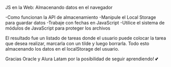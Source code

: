 JS en la Web: Almacenando datos en el navegador

-Como funcionan la API de almacenamiento
-Manipule el Local Storage para guardar datos
-Trabaje con fechas en JavaScript
-Utilice el sistema de módulos de JavaScript para proteger los archivos

El resultado fue un listado de tareas donde el usuario puede colocar la tarea que desea realizar, marcarla con un tilde y luego borrarla. Todo esto almacenando los datos en el localStorage del usuario.

Gracias Oracle y Alura Latam por la posibilidad de seguir aprendiendo! 💕